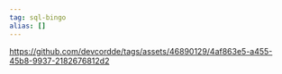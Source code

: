 ```yaml
---
tag: sql-bingo
alias: []
---
```


https://github.com/devcordde/tags/assets/46890129/4af863e5-a455-45b8-9937-2182676812d2

